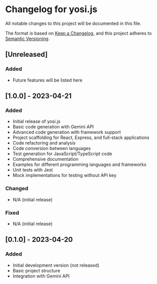 # Changelog for yosi.js

All notable changes to this project will be documented in this file.

The format is based on [Keep a Changelog](https://keepachangelog.com/en/1.0.0/),
and this project adheres to [Semantic Versioning](https://semver.org/spec/v2.0.0.html).

## [Unreleased]

### Added
- Future features will be listed here

## [1.0.0] - 2023-04-21

### Added
- Initial release of yosi.js
- Basic code generation with Gemini API
- Advanced code generation with framework support
- Project scaffolding for React, Express, and full-stack applications
- Code refactoring and analysis
- Code conversion between languages
- Test generation for JavaScript/TypeScript code
- Comprehensive documentation
- Examples for different programming languages and frameworks
- Unit tests with Jest
- Mock implementations for testing without API key

### Changed
- N/A (initial release)

### Fixed
- N/A (initial release)

## [0.1.0] - 2023-04-20

### Added
- Initial development version (not released)
- Basic project structure
- Integration with Gemini API
